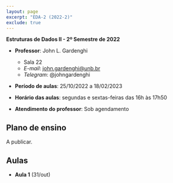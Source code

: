 ```yaml
---
layout: page
excerpt: "EDA-2 (2022-2)"
exclude: true
---
```


**Estruturas de Dados II - 2º Semestre de 2022**

* **Professor**: John L. Gardenghi
  + Sala 22
  + *E-mail*: john.gardenghi@unb.br
  + *Telegram*: @johngardenghi

* **Período de aulas**: 25/10/2022 a 18/02/2023
* **Horário das aulas**: segundas e sextas-feiras das 16h às 17h50
* **Atendimento do professor**: Sob agendamento

## Plano de ensino

A publicar.

## Aulas

* **Aula 1** (31/out)